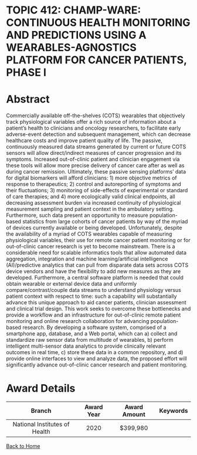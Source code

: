 
TOPIC 412: CHAMP-WARE: CONTINUOUS HEALTH MONITORING AND PREDICTIONS USING A WEARABLES-AGNOSTICS PLATFORM FOR CANCER PATIENTS, PHASE I
=====================================================================================================================================

# Abstract


Commercially available off-the-shelves (COTS) wearables that objectively track physiological variables offer a rich source of information about a patient’s health to clinicians and oncology researchers, to facilitate early adverse-event detection and subsequent management, which can decrease healthcare costs and improve patient quality of life. The passive, continuously measured data streams generated by current or future COTS sensors will allow direct/indirect measures of cancer progression and its symptoms. Increased out-of-clinic patient and clinician engagement via these tools will allow more precise delivery of cancer care after as well as during cancer remission. Ultimately, these passive sensing platforms’ data for digital biomarkers will afford clinicians: 1) more objective metrics of response to therapeutics; 2) control and autoreporting of symptoms and their fluctuations; 3) monitoring of side-effects of experimental or standard of care therapies; and 4) more ecologically valid clinical endpoints, all decreasing assessment burden via increased continuity of physiological measurement sampling and patient context in the ambulatory setting. Furthermore, such data present an opportunity to measure population-based statistics from large cohorts of cancer patients by way of the myriad of devices currently available or being developed. Unfortunately, despite the availability of a myriad of COTS wearables capable of measuring physiological variables, their use for remote cancer patient monitoring or for out-of-clinic cancer research is yet to become mainstream. There is a considerable need for scalable informatics tools that allow automated data aggregation, integration and machine learning/artificial intelligence (AI)/predictive analytics that can pull from disparate data sets across COTS device vendors and have the flexibility to add new measures as they are developed. Furthermore, a central software platform is needed that could obtain wearable or external device data and uniformly compare/contrast/couple data streams to understand physiology versus patient context with respect to time: such a capability will substantially advance this unique approach to aid cancer patients, clinician assessment and clinical trial design. This work seeks to overcome these bottlenecks and provide a workflow and an infrastructure for out-of-clinic remote patient monitoring and online research collaboration for advancing population-based research. By developing a software system, comprised of a smartphone app, database, and a Web portal, which can a) collect and standardize raw sensor data from multitude of wearables, b) perform intelligent multi-sensor data analytics to provide clinically relevant outcomes in real time, c) store these data in a common repository, and d) provide online interfaces to view and analyze data, the proposed effort will significantly advance out-of-clinic cancer research and patient monitoring.  

# Award Details

|Branch|Award Year|Award Amount|Keywords|
| :---: | :---: | :---: | :---: |
|National Institutes of Health|2020|$399,980||
  
  


[Back to Home](https://github.com/chrischow/dod_sbir_awards/Reports/CC/#921)